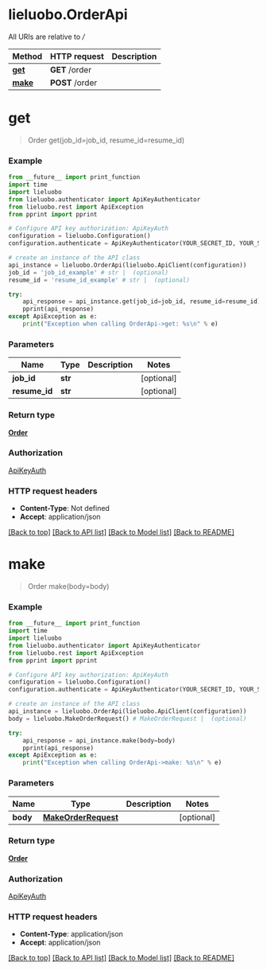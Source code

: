# lieluobo.OrderApi

All URIs are relative to */*

Method | HTTP request | Description
------------- | ------------- | -------------
[**get**](OrderApi.md#get) | **GET** /order | 
[**make**](OrderApi.md#make) | **POST** /order | 

# **get**
> Order get(job_id=job_id, resume_id=resume_id)



### Example
```python
from __future__ import print_function
import time
import lieluobo
from lieluobo.authenticator import ApiKeyAuthenticator
from lieluobo.rest import ApiException
from pprint import pprint

# Configure API key authorization: ApiKeyAuth
configuration = lieluobo.Configuration()
configuration.authenticate = ApiKeyAuthenticator(YOUR_SECRET_ID, YOUR_SECRET_KEY)

# create an instance of the API class
api_instance = lieluobo.OrderApi(lieluobo.ApiClient(configuration))
job_id = 'job_id_example' # str |  (optional)
resume_id = 'resume_id_example' # str |  (optional)

try:
    api_response = api_instance.get(job_id=job_id, resume_id=resume_id)
    pprint(api_response)
except ApiException as e:
    print("Exception when calling OrderApi->get: %s\n" % e)
```

### Parameters

Name | Type | Description  | Notes
------------- | ------------- | ------------- | -------------
 **job_id** | **str**|  | [optional] 
 **resume_id** | **str**|  | [optional] 

### Return type

[**Order**](Order.md)

### Authorization

[ApiKeyAuth](../README.md#ApiKeyAuth)

### HTTP request headers

 - **Content-Type**: Not defined
 - **Accept**: application/json

[[Back to top]](#) [[Back to API list]](../README.md#documentation-for-api-endpoints) [[Back to Model list]](../README.md#documentation-for-models) [[Back to README]](../README.md)

# **make**
> Order make(body=body)



### Example
```python
from __future__ import print_function
import time
import lieluobo
from lieluobo.authenticator import ApiKeyAuthenticator
from lieluobo.rest import ApiException
from pprint import pprint

# Configure API key authorization: ApiKeyAuth
configuration = lieluobo.Configuration()
configuration.authenticate = ApiKeyAuthenticator(YOUR_SECRET_ID, YOUR_SECRET_KEY)

# create an instance of the API class
api_instance = lieluobo.OrderApi(lieluobo.ApiClient(configuration))
body = lieluobo.MakeOrderRequest() # MakeOrderRequest |  (optional)

try:
    api_response = api_instance.make(body=body)
    pprint(api_response)
except ApiException as e:
    print("Exception when calling OrderApi->make: %s\n" % e)
```

### Parameters

Name | Type | Description  | Notes
------------- | ------------- | ------------- | -------------
 **body** | [**MakeOrderRequest**](MakeOrderRequest.md)|  | [optional] 

### Return type

[**Order**](Order.md)

### Authorization

[ApiKeyAuth](../README.md#ApiKeyAuth)

### HTTP request headers

 - **Content-Type**: application/json
 - **Accept**: application/json

[[Back to top]](#) [[Back to API list]](../README.md#documentation-for-api-endpoints) [[Back to Model list]](../README.md#documentation-for-models) [[Back to README]](../README.md)

